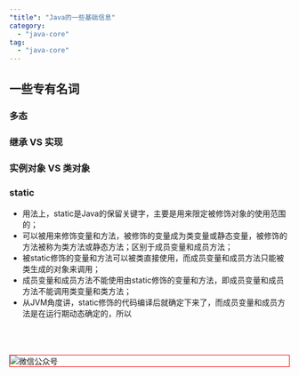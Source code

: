 ```yaml
---
"title": "Java的一些基础信息"
category:
  - "java-core"
tag:
  - "java-core"
---
```


## 一些专有名词

### 多态 

### 继承 VS 实现

### 实例对象 VS 类对象 

### static

- 用法上，static是Java的保留关键字，主要是用来限定被修饰对象的使用范围的；
- 可以被用来修饰变量和方法，被修饰的变量成为类变量或静态变量，被修饰的方法被称为类方法或静态方法；区别于成员变量和成员方法；
- 被static修饰的变量和方法可以被类直接使用，而成员变量和成员方法只能被类生成的对象来调用；
- 成员变量和成员方法不能使用由static修饰的变量和方法，即成员变量和成员方法不能调用类变量和类方法；
- 从JVM角度讲，static修饰的代码编译后就确定下来了，而成员变量和成员方法是在运行期动态确定的，所以


<br /><br /><br />
<img style="border:1px red solid; display:block; margin:0 auto;" src="https://tianqingxiaozhu.oss-cn-shenzhen.aliyuncs.com/img/qrcode.jpg" alt="微信公众号" />


